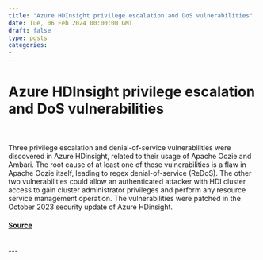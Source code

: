```yaml
---
title: "Azure HDInsight privilege escalation and DoS vulnerabilities"
date: Tue, 06 Feb 2024 00:00:00 GMT
draft: false
type: posts
categories: 
- 
---
```

# Azure HDInsight privilege escalation and DoS vulnerabilities

<br/>

<br/>
Three privilege escalation and denial-of-service vulnerabilities were discovered in Azure HDinsight, related to their usage of Apache Oozie and Ambari. The root cause of at least one of these vulnerabilities is a flaw in Apache Oozie itself, leading to regex denial-of-service (ReDoS). The other two vulnerabilities could allow an authenticated attacker with HDI cluster access to gain cluster administrator privileges and perform any resource service management operation. The vulnerabilities were patched in the October 2023 security update of Azure HDinsight.

#### [Source](https://www.cloudvulndb.org/azure-hdinsight-dos)

<br/>
---
